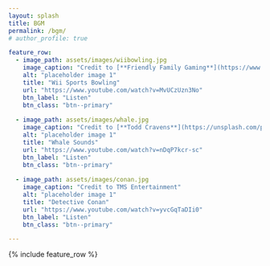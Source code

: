 ```yaml
---
layout: splash
title: BGM
permalink: /bgm/
# author_profile: true 

feature_row:
  - image_path: assets/images/wiibowling.jpg
    image_caption: "Credit to [**Friendly Family Gaming**](https://www.familyfriendlygaming.com/Images/2013/Wii%20Sports%20Club.html)"
    alt: "placeholder image 1"
    title: "Wii Sports Bowling"
    url: "https://www.youtube.com/watch?v=MvUCzUzn3No"
    btn_label: "Listen"
    btn_class: "btn--primary"
    
  - image_path: assets/images/whale.jpg
    image_caption: "Credit to [**Todd Cravens**](https://unsplash.com/photos/lwACYK8ScmA)"
    alt: "placeholder image 1"
    title: "Whale Sounds"
    url: "https://www.youtube.com/watch?v=nDqP7kcr-sc"
    btn_label: "Listen"
    btn_class: "btn--primary"
    
  - image_path: assets/images/conan.jpg
    image_caption: "Credit to TMS Entertainment"
    alt: "placeholder image 1"
    title: "Detective Conan"
    url: "https://www.youtube.com/watch?v=yvcGqTaDIi0"
    btn_label: "Listen"
    btn_class: "btn--primary"

---
```


{% include feature_row %}